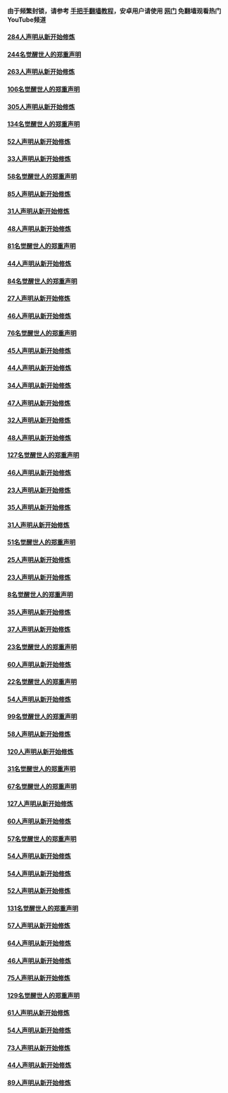 #### 由于频繁封锁，请参考 [手把手翻墙教程](https://github.com/gfw-breaker/guides/wiki/)，安卓用户请使用 [网门](https://github.com/gfw-breaker/nogfw/blob/master/dl.md?t=04010000) 免翻墙观看热门YouTube频道 

#### [284人声明从新开始修炼](../pages/91/422707.md?t=04010000) 

#### [244名觉醒世人的郑重声明](../pages/91/422706.md?t=04010000) 

#### [263人声明从新开始修炼](../pages/91/422553.md?t=04010000) 

#### [106名觉醒世人的郑重声明](../pages/91/422552.md?t=04010000) 

#### [305人声明从新开始修炼](../pages/91/422153.md?t=04010000) 

#### [134名觉醒世人的郑重声明](../pages/91/422152.md?t=04010000) 

#### [52人声明从新开始修炼](../pages/91/421846.md?t=04010000) 

#### [33人声明从新开始修炼](../pages/91/421804.md?t=04010000) 

#### [58名觉醒世人的郑重声明](../pages/91/421845.md?t=04010000) 

#### [85人声明从新开始修炼](../pages/91/421769.md?t=04010000) 

#### [31人声明从新开始修炼](../pages/91/421763.md?t=04010000) 

#### [48人声明从新开始修炼](../pages/91/421605.md?t=04010000) 

#### [81名觉醒世人的郑重声明](../pages/91/421656.md?t=04010000) 

#### [44人声明从新开始修炼](../pages/91/421544.md?t=04010000) 

#### [84名觉醒世人的郑重声明](../pages/91/421543.md?t=04010000) 

#### [27人声明从新开始修炼](../pages/91/421465.md?t=04010000) 

#### [46人声明从新开始修炼](../pages/91/421454.md?t=04010000) 

#### [76名觉醒世人的郑重声明](../pages/91/421453.md?t=04010000) 

#### [45人声明从新开始修炼](../pages/91/421452.md?t=04010000) 

#### [44人声明从新开始修炼](../pages/91/421422.md?t=04010000) 

#### [34人声明从新开始修炼](../pages/91/421322.md?t=04010000) 

#### [47人声明从新开始修炼](../pages/91/421264.md?t=04010000) 

#### [32人声明从新开始修炼](../pages/91/421225.md?t=04010000) 

#### [48人声明从新开始修炼](../pages/91/421202.md?t=04010000) 

#### [127名觉醒世人的郑重声明](../pages/91/421224.md?t=04010000) 

#### [46人声明从新开始修炼](../pages/91/421203.md?t=04010000) 

#### [23人声明从新开始修炼](../pages/91/421138.md?t=04010000) 

#### [35人声明从新开始修炼](../pages/91/421122.md?t=04010000) 

#### [31人声明从新开始修炼](../pages/91/421081.md?t=04010000) 

#### [51名觉醒世人的郑重声明](../pages/91/421080.md?t=04010000) 

#### [25人声明从新开始修炼](../pages/91/421020.md?t=04010000) 

#### [23人声明从新开始修炼](../pages/91/420884.md?t=04010000) 

#### [8名觉醒世人的郑重声明](../pages/91/420883.md?t=04010000) 

#### [35人声明从新开始修炼](../pages/91/420809.md?t=04010000) 

#### [37人声明从新开始修炼](../pages/91/420766.md?t=04010000) 

#### [23名觉醒世人的郑重声明](../pages/91/420765.md?t=04010000) 

#### [60人声明从新开始修炼](../pages/91/420727.md?t=04010000) 

#### [22名觉醒世人的郑重声明](../pages/91/420726.md?t=04010000) 

#### [54人声明从新开始修炼](../pages/91/420529.md?t=04010000) 

#### [99名觉醒世人的郑重声明](../pages/91/420528.md?t=04010000) 

#### [58人声明从新开始修炼](../pages/91/420198.md?t=04010000) 

#### [120人声明从新开始修炼](../pages/91/420141.md?t=04010000) 

#### [31名觉醒世人的郑重声明](../pages/91/420197.md?t=04010000) 

#### [67名觉醒世人的郑重声明](../pages/91/420140.md?t=04010000) 

#### [127人声明从新开始修炼](../pages/91/420082.md?t=04010000) 

#### [60人声明从新开始修炼](../pages/91/420081.md?t=04010000) 

#### [57名觉醒世人的郑重声明](../pages/91/420080.md?t=04010000) 

#### [54人声明从新开始修炼](../pages/91/419533.md?t=04010000) 

#### [54人声明从新开始修炼](../pages/91/419532.md?t=04010000) 

#### [52人声明从新开始修炼](../pages/91/419531.md?t=04010000) 

#### [131名觉醒世人的郑重声明](../pages/91/419530.md?t=04010000) 

#### [57人声明从新开始修炼](../pages/91/419430.md?t=04010000) 

#### [64人声明从新开始修炼](../pages/91/419429.md?t=04010000) 

#### [46人声明从新开始修炼](../pages/91/419428.md?t=04010000) 

#### [75人声明从新开始修炼](../pages/91/419427.md?t=04010000) 

#### [129名觉醒世人的郑重声明](../pages/91/419426.md?t=04010000) 

#### [61人声明从新开始修炼](../pages/91/419198.md?t=04010000) 

#### [54人声明从新开始修炼](../pages/91/419197.md?t=04010000) 

#### [73人声明从新开始修炼](../pages/91/419196.md?t=04010000) 

#### [44人声明从新开始修炼](../pages/91/419075.md?t=04010000) 

#### [89人声明从新开始修炼](../pages/91/419074.md?t=04010000) 


